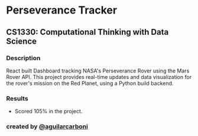 # Perseverance Tracker

## CS1330: Computational Thinking with Data Science

### Description

React built Dashboard tracking NASA's Perseverance Rover using the Mars Rover API. This project provides real-time updates and data visualization for the rover's mission on the Red Planet, using a Python build backend.

### Results
- Scored 105% in the project.

### created by [@aguilarcarboni](https://github.com/aguilarcarboni/)
